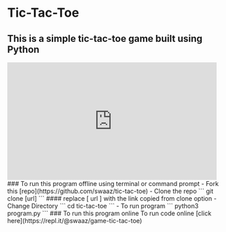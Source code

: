 # Tic-Tac-Toe
## This is a simple tic-tac-toe game built using Python 
<html>
<iframe src="https://giphy.com/embed/l1Et6k00qp9fMTP8s" width="480" height="270" frameBorder="0" class="giphy-embed" allowFullScreen>
</iframe>
</html>
### To run this program offline
using terminal or command prompt 
- Fork this [repo](https://github.com/swaaz/tic-tac-toe)
- Clone the repo
```
git clone [url]
```
#### replace [ url ] with the link copied from clone option
- Change Directory
```
cd tic-tac-toe
```
- To run program
```
python3 program.py
```
### To run this program online
To run code online [click here](https://repl.it/@swaaz/game-tic-tac-toe)
